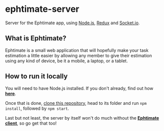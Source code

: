 # ephtimate-server

Server for the Ephtimate app, using [Node.js][1], [Redux][2] and [Socket.io][3].

## What is Ephtimate?

Ephtimate is a small web application that will hopefully make your task estimation a little easier by allowing any member to give their estimation using any kind of device, be it a mobile, a laptop, or a tablet.

## How to run it locally

You will need to have Node.js installed. If you don't already, find out how [**here**][1].

Once that is done, [clone this repository][4], head to its folder and run `npm install`, followed by `npm start`.

Last but not least, the server by itself won't do much without the [**Ephtimate client**][5], so go get that too!

[1]: https://nodejs.org/en/
[2]: http://redux.js.org/
[3]: https://socket.io/
[4]: https://help.github.com/articles/cloning-a-repository/
[5]: https://github.com/nmarcora/ephtimate-client
